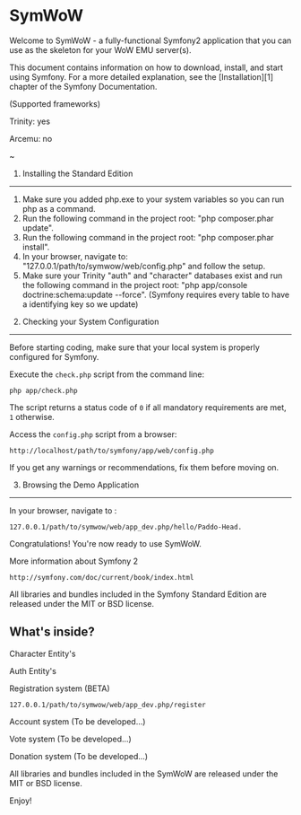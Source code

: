 SymWoW
========================

Welcome to SymWoW - a fully-functional Symfony2 application
that you can use as the skeleton for your WoW EMU server(s).

This document contains information on how to download, install, and start
using Symfony. For a more detailed explanation, see the [Installation][1]
chapter of the Symfony Documentation.

(Supported frameworks)

Trinity: yes

Arcemu: no

~

1) Installing the Standard Edition
----------------------------------

1. Make sure you added php.exe to your system variables so you can run php as a command.
2. Run the following command in the project root: "php composer.phar update".
3. Run the following command in the project root: "php composer.phar install".
4. In your browser, navigate to: "127.0.0.1/path/to/symwow/web/config.php" and follow the setup.
5. Make sure your Trinity "auth" and "character" databases exist and run the following
command in the project root: "php app/console doctrine:schema:update --force".
(Symfony requires every table to have a identifying key so we update)


2) Checking your System Configuration
-------------------------------------

Before starting coding, make sure that your local system is properly
configured for Symfony.

Execute the `check.php` script from the command line:

    php app/check.php

The script returns a status code of `0` if all mandatory requirements are met,
`1` otherwise.

Access the `config.php` script from a browser:

    http://localhost/path/to/symfony/app/web/config.php

If you get any warnings or recommendations, fix them before moving on.

3) Browsing the Demo Application
--------------------------------

In your browser, navigate to :

    127.0.0.1/path/to/symwow/web/app_dev.php/hello/Paddo-Head.

Congratulations! You're now ready to use SymWoW.

More information about Symfony 2

    http://symfony.com/doc/current/book/index.html

All libraries and bundles included in the Symfony Standard Edition are
released under the MIT or BSD license.

What's inside?
---------------

Character Entity's

Auth Entity's

Registration system (BETA)

    127.0.0.1/path/to/symwow/web/app_dev.php/register

Account system (To be developed...)

Vote system (To be developed...)

Donation system (To be developed...)

All libraries and bundles included in the SymWoW are released
under the MIT or BSD license.


Enjoy!